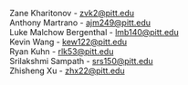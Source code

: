 Zane Kharitonov - zvk2@pitt.edu <br />
Anthony Martrano - ajm249@pitt.edu <br />
Luke Malchow Bergenthal - lmb140@pitt.edu <br />
Kevin Wang - kew122@pitt.edu <br />
Ryan Kuhn - rlk53@pitt.edu <br/>
Srilakshmi Sampath - srs150@pitt.edu <br/>
Zhisheng Xu - zhx22@pitt.edu <br />
